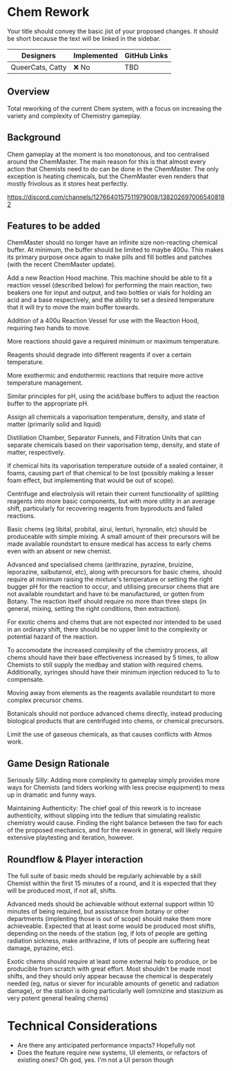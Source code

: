 # Chem Rework

Your title should convey the basic jist of your proposed changes. It should be short because the text will be linked in the sidebar.

| Designers        | Implemented | GitHub Links |
| ---------------- | ----------- | ------------ |
| QueerCats, Catty | :x: No      | TBD          |
## Overview

Total reworking of the current Chem system, with a focus on increasing the variety and complexity of Chemistry gameplay. 

## Background

Chem gameplay at the moment is too monotonous, and too centralised around the ChemMaster. The main reason for this is that almost every action that Chemists need to do can be done in the ChemMaster. The only exception is heating chemicals, but the ChemMaster even renders that mostly frivolous as it stores heat perfectly. 

https://discord.com/channels/1276640157511979008/1382026970065408182

## Features to be added

ChemMaster should no longer have an infinite size non-reacting chemical buffer. At minimum, the buffer should be limited to maybe 400u. This makes its primary purpose once again to make pills and fill bottles and patches (with the recent ChemMaster update). 

Add a new Reaction Hood machine. This machine should be able to fit a reaction vessel (described below) for performing the main reaction, two beakers one for input and output, and two bottles or vials for holding an acid and a base respectively, and the ability to set a desired temperature that it will try to move the main buffer towards. 

Addition of a 400u Reaction Vessel for use with the Reaction Hood, requiring two hands to move.

More reactions should gave a required minimum or maximum temperature. 

Reagents should degrade into different reagents if over a certain temperature. 

More exothermic and endothermic reactions that require more active temperature management.

Similar principles for pH, using the acid/base buffers to adjust the reaction buffer to the appropriate pH. 

Assign all chemicals a vaporisation temperature, density, and state of matter (primarily solid and liquid)

Distillation Chamber, Separator Funnels, and Filtration Units that can separate chemicals based on their vaporisation temp, density, and state of matter, respectively. 

If chemical hits its vaporisation temperature outside of a sealed container, it foams, causing part of that chemical to be lost (possibly making a lesser foam effect, but implementing that would be out of scope).

Centrifuge and electrolysis will retain their current functionality of splitting reagents into more basic components, but with more utility in an average shift, particularly for recovering reagents from byproducts and failed reactions.

Basic chems (eg libital, probital, airui, lenturi, hyronalin, etc) should be produceable with simple mixing. A small amount of their precursors will be made available roundstart to ensure medical has access to early chems even with an absent or new chemist. 

Advanced and specialised chems (arithrazine, pyrazine, bruizine, leporazine, salbutamol, etc), along with precursors for basic chems, should require at minimum raising the mixture's temperature or setting the right bugger pH for the reaction to occur, and utilising precursor chems that are not available roundstart and have to be manufactured, or gotten from Botany. The reaction itself should require no more than three steps (in general, mixing, setting the right conditions, then extraction).

For exotic chems and chems that are not expected nor intended to be used in an ordinary shift, there should be no upper limit to the complexity or potential hazard of the reaction. 

To accomodate the increased complexity of the chemistry process, all chems should have their base effectiveness increased by 5 times, to allow Chemists to still supply the medbay and station with required chems. Additionally, syringes should have their minimum injection reduced to 1u to compensate. 

Moving away from elements as the reagents available roundstart to more complex precursor chems. 

Botanicals should not porduce advanced chems directly, instead producing biological products that are centrifuged into chems, or chemical precursors. 

Limit the use of gaseous chemicals, as that causes conflicts with Atmos work. 
## Game Design Rationale

Seriously Silly: Adding more complexity to gameplay simply provides more ways for Chemists (and tiders working with less precise equipment) to mess up in dramatic and funny ways. 

Maintaining Authenticity: The chief goal of this rework is to increase authenticity, without slipping into the tedium that simulating realistic chemistry would cause. Finding the right balance between the two for each of the proposed mechanics, and for the rework in general, will likely require extensive playtesting and iteration, however. 
## Roundflow & Player interaction

The full suite of basic meds should be regularly achievable by a skill Chemist within the first 15 minutes of a round, and it is expected that they will be produced most, if not all, shifts.

Advanced meds should be achievable without external support within 10 minutes of being required, but assisstance from botany or other departments (implenting those is out of scope) should make them more achieveable. Expected that at least some would be produced most shifts, depending on the needs of the station (eg, if lots of people are getting radiation sickness, make arithrazine, if lots of people are suffering heat damage, pyrazine, etc).

Exotic chems should require at least some external help to produce, or be producible from scratch with great effort. Most shouldn't be made most shifts, and they should only appear because the chemical is desperately needed (eg, natus or siever for incurable amounts of genetic and radiation damage), or the station is doing particularly well (omnizine and stasizium as very potent general healing chems)

# Technical Considerations

- Are there any anticipated performance impacts?
Hopefully not
- Does the feature require new systems, UI elements, or refactors of existing ones?
Oh god, yes. I'm not a UI person though
